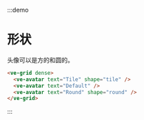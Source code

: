 :::demo

# 形状

头像可以是方的和圆的。

```html
<ve-grid dense>
  <ve-avatar text="Tile" shape="tile" />
  <ve-avatar text="Default" />
  <ve-avatar text="Round" shape="round" />  
</ve-grid>
```

:::